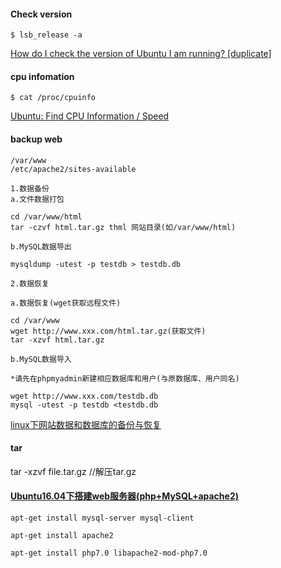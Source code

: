 #### Check version

`$ lsb_release -a`

[How do I check the version of Ubuntu I am running? [duplicate]](https://askubuntu.com/questions/686239/how-do-i-check-the-version-of-ubuntu-i-am-running)

#### cpu infomation

`$ cat /proc/cpuinfo`

[Ubuntu: Find CPU Information / Speed](https://www.cyberciti.biz/faq/ubuntu-cpu-information/)


#### backup web
```
/var/www
/etc/apache2/sites-available

1.数据备份
a.文件数据打包

cd /var/www/html
tar -czvf html.tar.gz thml 网站目录(如/var/www/html) 

b.MySQL数据导出 

mysqldump -utest -p testdb > testdb.db

2.数据恢复

a.数据恢复(wget获取远程文件) 

cd /var/www
wget http://www.xxx.com/html.tar.gz(获取文件) 
tar -xzvf html.tar.gz 

b.MySQL数据导入 

*请先在phpmyadmin新建相应数据库和用户(与原数据库、用户同名) 

wget http://www.xxx.com/testdb.db
mysql -utest -p testdb <testdb.db
```
[linux下网站数据和数据库的备份与恢复](https://www.aliyun.com/jiaocheng/162757.html)

#### tar
tar -xzvf file.tar.gz //解压tar.gz


#### [Ubuntu16.04下搭建web服务器(php+MySQL+apache2)](https://blog.csdn.net/weixin_41978547/article/details/79886744)

```
apt-get install mysql-server mysql-client

apt-get install apache2

apt-get install php7.0 libapache2-mod-php7.0
```